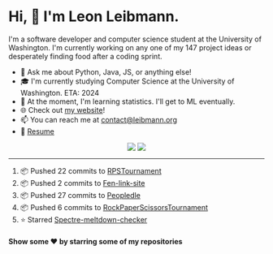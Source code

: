 # Hi, 👋 I'm Leon Leibmann.
I'm a software developer and computer science student at the University of Washington. I'm currently working on any one of my 147 project ideas or desperately finding food after a coding sprint.

- 💬 Ask me about Python, Java, JS, or anything else!
- 🎓 I'm currently studying Computer Science at the University of Washington. ETA: 2024
- 🌱 At the moment, I'm learning statistics. I'll get to ML eventually.
- 🌐 Check out [my website](https://leibmann.org)!
- 📫 You can reach me at [contact@leibmann.org](mailto:contact@leibmann.org)
- 📄 [Resume](https://leibmann.org/Leon_Leibmann_Resume.pdf)

<div align="middle">
<img align="top" src="https://github-readme-stats.vercel.app/api/top-langs/?username=Pop101&layout=compact&theme=transparent&hide_border=true&hide=css">
<img align="top" src="https://github-readme-stats.vercel.app/api?username=Pop101&show_icons=true&theme=transparent&hide_border=true&count_private=true&hide=issues,contribs">
</div>

---
<!--START_SECTION:activity-->
1. 📦 Pushed 22 commits to [RPSTournament](https://github.com/NoxNovus/RPSTournament)
2. 📦 Pushed 2 commits to [Fen-link-site](https://github.com/kynadev/fen-link-site)
3. 📦 Pushed 27 commits to [Peopledle](https://github.com/Pop101/Peopledle)
4. 📦 Pushed 6 commits to [RockPaperScissorsTournament](https://github.com/NoxNovus/RockPaperScissorsTournament)
5. ⭐️ Starred [Spectre-meltdown-checker](https://github.com/speed47/spectre-meltdown-checker)
<!--END_SECTION:activity-->

#### Show some ❤️ by starring some of my repositories

